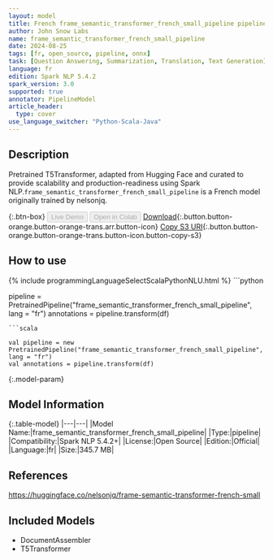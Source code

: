 ```yaml
---
layout: model
title: French frame_semantic_transformer_french_small_pipeline pipeline T5Transformer from nelsonjq
author: John Snow Labs
name: frame_semantic_transformer_french_small_pipeline
date: 2024-08-25
tags: [fr, open_source, pipeline, onnx]
task: [Question Answering, Summarization, Translation, Text Generation]
language: fr
edition: Spark NLP 5.4.2
spark_version: 3.0
supported: true
annotator: PipelineModel
article_header:
  type: cover
use_language_switcher: "Python-Scala-Java"
---
```


## Description

Pretrained T5Transformer, adapted from Hugging Face and curated to provide scalability and production-readiness using Spark NLP.`frame_semantic_transformer_french_small_pipeline` is a French model originally trained by nelsonjq.

{:.btn-box}
<button class="button button-orange" disabled>Live Demo</button>
<button class="button button-orange" disabled>Open in Colab</button>
[Download](https://s3.amazonaws.com/auxdata.johnsnowlabs.com/public/models/frame_semantic_transformer_french_small_pipeline_fr_5.4.2_3.0_1724599070958.zip){:.button.button-orange.button-orange-trans.arr.button-icon}
[Copy S3 URI](s3://auxdata.johnsnowlabs.com/public/models/frame_semantic_transformer_french_small_pipeline_fr_5.4.2_3.0_1724599070958.zip){:.button.button-orange.button-orange-trans.button-icon.button-copy-s3}

## How to use



<div class="tabs-box" markdown="1">
{% include programmingLanguageSelectScalaPythonNLU.html %}
```python

pipeline = PretrainedPipeline("frame_semantic_transformer_french_small_pipeline", lang = "fr")
annotations =  pipeline.transform(df)   

```
```scala

val pipeline = new PretrainedPipeline("frame_semantic_transformer_french_small_pipeline", lang = "fr")
val annotations = pipeline.transform(df)

```
</div>

{:.model-param}
## Model Information

{:.table-model}
|---|---|
|Model Name:|frame_semantic_transformer_french_small_pipeline|
|Type:|pipeline|
|Compatibility:|Spark NLP 5.4.2+|
|License:|Open Source|
|Edition:|Official|
|Language:|fr|
|Size:|345.7 MB|

## References

https://huggingface.co/nelsonjq/frame-semantic-transformer-french-small

## Included Models

- DocumentAssembler
- T5Transformer